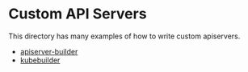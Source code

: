 # Custom API Servers
This directory has many examples of how to write custom apiservers.

- [apiserver-builder](https://github.com/kubernetes-incubator/apiserver-builder)
- [kubebuilder](https://github.com/kubernetes-sigs/kubebuilder) 